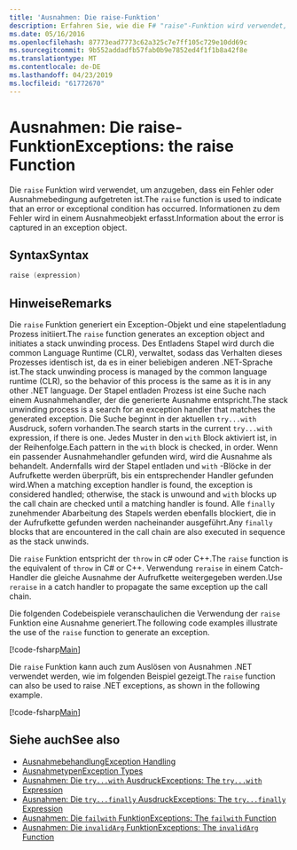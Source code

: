 ```yaml
---
title: 'Ausnahmen: Die raise-Funktion'
description: Erfahren Sie, wie die F# "raise"-Funktion wird verwendet, um anzugeben, dass ein Fehler oder Ausnahmebedingung aufgetreten ist.
ms.date: 05/16/2016
ms.openlocfilehash: 87773ead7773c62a325c7e7ff105c729e10dd69c
ms.sourcegitcommit: 9b552addadfb57fab0b9e7852ed4f1f1b8a42f8e
ms.translationtype: MT
ms.contentlocale: de-DE
ms.lasthandoff: 04/23/2019
ms.locfileid: "61772670"
---
```

# <a name="exceptions-the-raise-function"></a><span data-ttu-id="53a6f-103">Ausnahmen: Die raise-Funktion</span><span class="sxs-lookup"><span data-stu-id="53a6f-103">Exceptions: the raise Function</span></span>

<span data-ttu-id="53a6f-104">Die `raise` Funktion wird verwendet, um anzugeben, dass ein Fehler oder Ausnahmebedingung aufgetreten ist.</span><span class="sxs-lookup"><span data-stu-id="53a6f-104">The `raise` function is used to indicate that an error or exceptional condition has occurred.</span></span> <span data-ttu-id="53a6f-105">Informationen zu dem Fehler wird in einem Ausnahmeobjekt erfasst.</span><span class="sxs-lookup"><span data-stu-id="53a6f-105">Information about the error is captured in an exception object.</span></span>

## <a name="syntax"></a><span data-ttu-id="53a6f-106">Syntax</span><span class="sxs-lookup"><span data-stu-id="53a6f-106">Syntax</span></span>

```fsharp
raise (expression)
```

## <a name="remarks"></a><span data-ttu-id="53a6f-107">Hinweise</span><span class="sxs-lookup"><span data-stu-id="53a6f-107">Remarks</span></span>

<span data-ttu-id="53a6f-108">Die `raise` Funktion generiert ein Exception-Objekt und eine stapelentladung Prozess initiiert.</span><span class="sxs-lookup"><span data-stu-id="53a6f-108">The `raise` function generates an exception object and initiates a stack unwinding process.</span></span> <span data-ttu-id="53a6f-109">Des Entladens Stapel wird durch die common Language Runtime (CLR), verwaltet, sodass das Verhalten dieses Prozesses identisch ist, da es in einer beliebigen anderen .NET-Sprache ist.</span><span class="sxs-lookup"><span data-stu-id="53a6f-109">The stack unwinding process is managed by the common language runtime (CLR), so the behavior of this process is the same as it is in any other .NET language.</span></span> <span data-ttu-id="53a6f-110">Der Stapel entladen Prozess ist eine Suche nach einem Ausnahmehandler, der die generierte Ausnahme entspricht.</span><span class="sxs-lookup"><span data-stu-id="53a6f-110">The stack unwinding process is a search for an exception handler that matches the generated exception.</span></span> <span data-ttu-id="53a6f-111">Die Suche beginnt in der aktuellen `try...with` Ausdruck, sofern vorhanden.</span><span class="sxs-lookup"><span data-stu-id="53a6f-111">The search starts in the current `try...with` expression, if there is one.</span></span> <span data-ttu-id="53a6f-112">Jedes Muster in den `with` Block aktiviert ist, in der Reihenfolge.</span><span class="sxs-lookup"><span data-stu-id="53a6f-112">Each pattern in the `with` block is checked, in order.</span></span> <span data-ttu-id="53a6f-113">Wenn ein passender Ausnahmehandler gefunden wird, wird die Ausnahme als behandelt. Andernfalls wird der Stapel entladen und `with` -Blöcke in der Aufrufkette werden überprüft, bis ein entsprechender Handler gefunden wird.</span><span class="sxs-lookup"><span data-stu-id="53a6f-113">When a matching exception handler is found, the exception is considered handled; otherwise, the stack is unwound and `with` blocks up the call chain are checked until a matching handler is found.</span></span> <span data-ttu-id="53a6f-114">Alle `finally` zunehmender Abarbeitung des Stapels werden ebenfalls blockiert, die in der Aufrufkette gefunden werden nacheinander ausgeführt.</span><span class="sxs-lookup"><span data-stu-id="53a6f-114">Any `finally` blocks that are encountered in the call chain are also executed in sequence as the stack unwinds.</span></span>

<span data-ttu-id="53a6f-115">Die `raise` Funktion entspricht der `throw` in c# oder C++.</span><span class="sxs-lookup"><span data-stu-id="53a6f-115">The `raise` function is the equivalent of `throw` in C# or C++.</span></span> <span data-ttu-id="53a6f-116">Verwendung `reraise` in einem Catch-Handler die gleiche Ausnahme der Aufrufkette weitergegeben werden.</span><span class="sxs-lookup"><span data-stu-id="53a6f-116">Use `reraise` in a catch handler to propagate the same exception up the call chain.</span></span>

<span data-ttu-id="53a6f-117">Die folgenden Codebeispiele veranschaulichen die Verwendung der `raise` Funktion eine Ausnahme generiert.</span><span class="sxs-lookup"><span data-stu-id="53a6f-117">The following code examples illustrate the use of the `raise` function to generate an exception.</span></span>

[!code-fsharp[Main](../../../../samples/snippets/fsharp/lang-ref-2/snippet5801.fs)]

<span data-ttu-id="53a6f-118">Die `raise` Funktion kann auch zum Auslösen von Ausnahmen .NET verwendet werden, wie im folgenden Beispiel gezeigt.</span><span class="sxs-lookup"><span data-stu-id="53a6f-118">The `raise` function can also be used to raise .NET exceptions, as shown in the following example.</span></span>

[!code-fsharp[Main](../../../../samples/snippets/fsharp/lang-ref-2/snippet5802.fs)]

## <a name="see-also"></a><span data-ttu-id="53a6f-119">Siehe auch</span><span class="sxs-lookup"><span data-stu-id="53a6f-119">See also</span></span>

- [<span data-ttu-id="53a6f-120">Ausnahmebehandlung</span><span class="sxs-lookup"><span data-stu-id="53a6f-120">Exception Handling</span></span>](index.md)
- [<span data-ttu-id="53a6f-121">Ausnahmetypen</span><span class="sxs-lookup"><span data-stu-id="53a6f-121">Exception Types</span></span>](exception-types.md)
- [<span data-ttu-id="53a6f-122">Ausnahmen: Die `try...with` Ausdruck</span><span class="sxs-lookup"><span data-stu-id="53a6f-122">Exceptions: The `try...with` Expression</span></span>](the-try-with-expression.md)
- [<span data-ttu-id="53a6f-123">Ausnahmen: Die `try...finally` Ausdruck</span><span class="sxs-lookup"><span data-stu-id="53a6f-123">Exceptions: The `try...finally` Expression</span></span>](the-try-finally-expression.md)
- [<span data-ttu-id="53a6f-124">Ausnahmen: Die `failwith` Funktion</span><span class="sxs-lookup"><span data-stu-id="53a6f-124">Exceptions: The `failwith` Function</span></span>](the-failwith-function.md)
- [<span data-ttu-id="53a6f-125">Ausnahmen: Die `invalidArg` Funktion</span><span class="sxs-lookup"><span data-stu-id="53a6f-125">Exceptions: The `invalidArg` Function</span></span>](the-invalidArg-function.md)